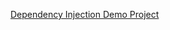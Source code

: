 [Dependency Injection Demo Project](https://github.com/Col-E/Useful-Things/tree/master/tutorials/dependency-injection)